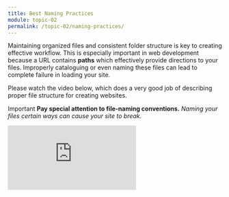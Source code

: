 ```yaml
---
title: Best Naming Practices
module: topic-02
permalink: /topic-02/naming-practices/
---
```


<div class="divider-heading"></div>

Maintaining organized files and consistent folder structure is key to creating effective workflow. This is especially important in web development because a URL contains **paths** which effectively provide directions to your files. Improperly cataloguing or even naming these files can lead to complete failure in loading your site.

Please watch the video below, which does a very good job of describing proper file structure for creating websites.

<span class="label label-danger">Important</span> **Pay special attention to file-naming conventions.** _Naming your files certain ways can cause your site to break._

<div class="embed-responsive embed-responsive-16by9"><iframe class="embed-responsive-item" src="https://www.youtube.com/embed/RniGO9Ek6yY" frameborder="0" allowfullscreen></iframe></div>
